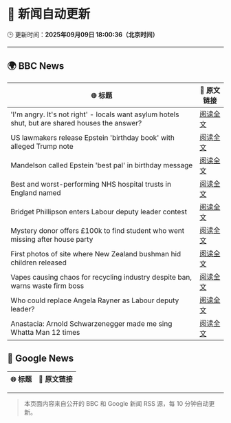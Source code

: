 # 🧠 新闻自动更新

🕒 更新时间：**2025年09月09日 18:00:36（北京时间）**

---

## 🌍 BBC News

| 🌐 标题 | 🔗 原文链接 |
|--------|-------------|
| 'I'm angry. It's not right' - locals want asylum hotels shut, but are shared houses the answer? | [阅读全文](https://www.bbc.com/news/articles/c07vn1y2jz2o?at_medium=RSS&at_campaign=rss) |
| US lawmakers release Epstein 'birthday book' with alleged Trump note | [阅读全文](https://www.bbc.com/news/articles/cvgqnn4ngvdo?at_medium=RSS&at_campaign=rss) |
| Mandelson called Epstein 'best pal' in birthday message | [阅读全文](https://www.bbc.com/news/articles/cwy9dwe50leo?at_medium=RSS&at_campaign=rss) |
| Best and worst-performing NHS hospital trusts in England named | [阅读全文](https://www.bbc.com/news/articles/cq8eqxlypv7o?at_medium=RSS&at_campaign=rss) |
| Bridget Phillipson enters Labour deputy leader contest | [阅读全文](https://www.bbc.com/news/articles/c3rvqv9yg4eo?at_medium=RSS&at_campaign=rss) |
| Mystery donor offers £100k to find student who went missing after house party | [阅读全文](https://www.bbc.com/news/articles/c04qpd7y9k0o?at_medium=RSS&at_campaign=rss) |
| First photos of site where New Zealand bushman hid children released | [阅读全文](https://www.bbc.com/news/articles/cj4y9ev2rw4o?at_medium=RSS&at_campaign=rss) |
| Vapes causing chaos for recycling industry despite ban, warns waste firm boss | [阅读全文](https://www.bbc.com/news/articles/c5y8563rjkdo?at_medium=RSS&at_campaign=rss) |
| Who could replace Angela Rayner as Labour deputy leader? | [阅读全文](https://www.bbc.com/news/articles/c8jm9lk19v3o?at_medium=RSS&at_campaign=rss) |
| Anastacia: Arnold Schwarzenegger made me sing Whatta Man 12 times | [阅读全文](https://www.bbc.com/news/articles/cm2zmd2rmnko?at_medium=RSS&at_campaign=rss) |

## 📰 Google News

| 🌐 标题 | 🔗 原文链接 |
|--------|-------------|

---
> 本页面内容来自公开的 BBC 和 Google 新闻 RSS 源，每 10 分钟自动更新。